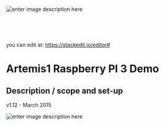 

![enter image description here](http://rhodes2.api.algocian.com/client/algocian-logo.png)

<br>
<br>
<br>


you can edit at: 
https://stackedit.io/editor#



# Artemis1 Raspberry PI 3 Demo
## Description / scope and set-up







v1.12 - March 2015

![enter image description here](http://alg11.api.algocian.com/Artemis1_logo1s.png) 



